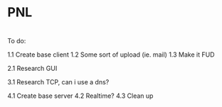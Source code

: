 # PNL
# 
To do:

1.1 Create base client
1.2 Some sort of upload (ie. mail)
1.3 Make it FUD

2.1 Research GUI

3.1 Research TCP, can i use a dns?

4.1 Create base server
4.2 Realtime?
4.3 Clean up
